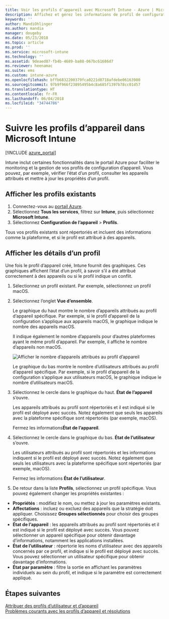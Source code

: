 ```yaml
---
title: Voir les profils d’appareil avec Microsoft Intune - Azure | Microsoft Docs
description: Affichez et gérez les informations de profil de configuration d’appareil dans Microsoft Intune et consultez le graphique du nombre d’appareils attribués à un profil afin de savoir quels appareils ont des profils attribués ou déployés.
keywords: ''
author: MandiOhlinger
ms.author: mandia
manager: dougeby
ms.date: 05/23/2018
ms.topic: article
ms.prod: ''
ms.service: microsoft-intune
ms.technology: ''
ms.assetid: 9deaed87-fb4b-4689-ba88-067bc61686d7
ms.reviewer: heenamac
ms.suite: ems
ms.custom: intune-azure
ms.openlocfilehash: bffb6832200379fca0221d8718afdebe06163980
ms.sourcegitcommit: 97b9f966f23895495b4c8a685f1397b78cc01d57
ms.translationtype: HT
ms.contentlocale: fr-FR
ms.lasthandoff: 06/04/2018
ms.locfileid: "34744786"
---
```

# <a name="monitor-device-profiles-in-microsoft-intune"></a>Suivre les profils d’appareil dans Microsoft Intune

[!INCLUDE [azure_portal](./includes/azure_portal.md)]

Intune inclut certaines fonctionnalités dans le portail Azure pour faciliter le monitoring et la gestion de vos profils de configuration d’appareil. Vous pouvez, par exemple, vérifier l’état d’un profil, consulter les appareils attribués et mettre à jour les propriétés d’un profil.

## <a name="view-existing-profiles"></a>Afficher les profils existants

1. Connectez-vous au [portail Azure](https://portal.azure.com).
2. Sélectionnez **Tous les services**, filtrez sur **Intune**, puis sélectionnez **Microsoft Intune**.
3. Sélectionnez **Configuration de l’appareil** > **Profils**.

Tous vos profils existants sont répertoriés et incluent des informations comme la plateforme, et si le profil est attribué à des appareils.

## <a name="view-details-on-a-profile"></a>Afficher les détails d’un profil

Une fois le profil d’appareil créé, Intune fournit des graphiques. Ces graphiques affichent l’état d’un profil, à savoir s’il a été attribué correctement à des appareils ou si le profil indique un conflit.

1. Sélectionnez un profil existant. Par exemple, sélectionnez un profil macOS.
2. Sélectionnez l’onglet **Vue d’ensemble**.

    Le graphique du haut montre le nombre d’appareils attribués au profil d’appareil spécifique. Par exemple, si le profil d’appareil de la configuration s’applique aux appareils macOS, le graphique indique le nombre des appareils macOS.

    Il indique également le nombre d’appareils pour d’autres plateformes ayant le même profil d’appareil. Par exemple, il affiche le nombre d’appareils non macOS.

    ![Afficher le nombre d’appareils attribués au profil d’appareil](./media/device-configuration-profile-graphical-chart.png)

    Le graphique du bas montre le nombre d’utilisateurs attribués au profil d’appareil spécifique. Par exemple, si le profil d’appareil de la configuration s’applique aux utilisateurs macOS, le graphique indique le nombre d’utilisateurs macOS.

3. Sélectionnez le cercle dans le graphique du haut. **État de l’appareil** s’ouvre.

    Les appareils attribués au profil sont répertoriés et il est indiqué si le profil est déployé avec succès. Notez également que seuls les appareils avec la plateforme spécifique sont répertoriés (par exemple, macOS).

    Fermez les informations**État de l’appareil**.

4. Sélectionnez le cercle dans le graphique du bas. **État de l’utilisateur** s’ouvre. 

    Les utilisateurs attribués au profil sont répertoriés et les informations indiquent si le profil est déployé avec succès. Notez également que seuls les utilisateurs avec la plateforme spécifique sont répertoriés (par exemple, macOS).

    Fermez les informations **État de l’utilisateur**.

5. De retour dans la liste **Profils**, sélectionnez un profil spécifique. Vous pouvez également changer les propriétés existantes :
  - **Propriétés** : modifiez le nom, ou mettez à jour les paramètres existants.
  - **Affectations** : incluez ou excluez des appareils que la stratégie doit appliquer. Choisissez **Groupes sélectionnés** pour choisir des groupes spécifiques.
  - **État de l’appareil** : les appareils attribués au profil sont répertoriés et il est indiqué si le profil est déployé avec succès. Vous pouvez sélectionner un appareil spécifique pour obtenir davantage d’informations, notamment les applications installées.
  - **État de l’utilisateur** : répertorie les noms d’utilisateur avec des appareils concernés par ce profil, et indique si le profil est déployé avec succès. Vous pouvez sélectionner un utilisateur spécifique pour obtenir davantage d’informations.
  - **État par paramètre** : filtre la sortie en affichant les paramètres individuels au sein du profil, et indique si le paramètre est correctement appliqué.

## <a name="next-steps"></a>Étapes suivantes
[Attribuer des profils d’utilisateur et d’appareil](device-profile-assign.md)  
[Problèmes courants avec les profils d’appareil et résolutions](device-profile-troubleshoot.md)